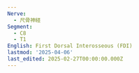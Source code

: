 ```yaml
---
Nerve:
  - 尺骨神経
Segment:
  - C8
  - T1
English: First Dorsal Interosseous (FDI)
lastmod: '2025-04-06'
last_edited: 2025-02-27T00:00:00.000Z
---
```



